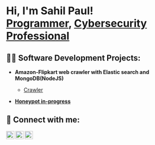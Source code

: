 <h1>Hi, I'm Sahil Paul! <br/><a href="https://github.com/LuciferSahil01">Programmer</a>, <a href="https://www.linkedin.com/in/sahil-paul-573b58205/">Cybersecurity Professional</a></a></h1>


<h2>👨‍💻 Software Development Projects:</h2>

- <b> Amazon-Flipkart web crawler with Elastic search and MongoDB(NodeJS)  </b>
  - [Crawler](https://github.com/LuciferSahil01/Amazon-Flipkart-web-crawler)

- <b>[Honeypot in-progress](https://github.com/LuciferSahil01/Honeypot) </b>
<!--
  - [Image Analysis Middleware](https://github.com/joshmadakor1/4chan-Image-Analysis-Middleware-C964) <b><i>(Potentially NSFW)</b></i>
- <b>PowerShell</b>
  - [Windows EventLog: Failed RDP Logins Source IP to full GeoData Conversion](https://github.com/joshmadakor1/Sentinel-Lab)
  - [JWipe (Disk Wiping Utility)](https://github.com/joshmadakor1/Jwipe.PowerShell)
  - [Active Directory Bulk User Creation](https://github.com/joshmadakor1/AD_PS)
  - [FIM (File Integrity Monitor)](https://github.com/joshmadakor1/PowerShell-Integrity-FIM)
- <b>C# (.NET Desktop Applications)</b>
  - [Ransomware Proof of Concept (Encrypter)](https://github.com/joshmadakor1/EncrypterPOC)
  - [Ransomware Proof of Concept (Decrypter)](https://github.com/joshmadakor1/DecrypterPOC)
  - [Keylogger with Email Capability](https://github.com/joshmadakor1/Key-Logger-With-Email)
- <b>Python</b>
  - [Package Delivery Application (Datastructures and Algorithms Demo)](https://github.com/joshmadakor1/Package-Delivery-Pathfinding-Algorithm)
-->
<h2> 🤳 Connect with me:</h2>

[<img align="left" alt="JoshMadakor | LinkedIn" width="22px" src="https://cdn.jsdelivr.net/npm/simple-icons@v3/icons/linkedin.svg" />][linkedin]
[<img align="left" alt="JoshMadakor | Instagram" width="22px" src="https://cdn.jsdelivr.net/npm/simple-icons@v3/icons/instagram.svg" />][instagram]
[<img align="left" alt="JoshMadakor | discord" width="22px" src="https://cdn.jsdelivr.net/npm/simple-icons@3.13.0/icons/discord.svg" />][discord]

[discord]: https://discord.gg/4a9a3y4G
[instagram]: https://www.instagram.com/sahil.p318/
[linkedin]: https://www.linkedin.com/in/sahil-paul-573b58205/

<!--
Here are some ideas to get you started:

- 🔭 I’m currently working on ...
- 🌱 I’m currently learning ...
- 👯 I’m looking to collaborate on ...
- 🤔 I’m looking for help with ...
- 💬 Ask me about ...
- 📫 How to reach me: ...
- 😄 Pronouns: ...
- ⚡ Fun fact: ...
-->
